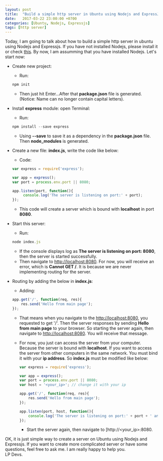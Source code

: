 ```yaml
---
layout: post
title:  "Build a simple http server in Ubuntu using Nodejs and ExpressJs"
date:   2017-03-22 23:00:00 +0700
categories: [Ubuntu, Nodejs, Expressjs]
tags: [http server]
---
```


Today, I am going to talk about how to build a simple http server in ubuntu using Nodejs and Expressjs. 
If you have not installed Nodejs, please install it or check [this](https://lpdevs.github.io/nodejs/ubuntu/elementary%20os/2017/03/14/installing-nodejs-and-npm-in-linux-from-binaries.html). By now, I am assumming that you have installed Nodejs. Let's start now:
  
  * Create new project:
    * Run:
    ```js
    npm init
    ```

    * Then just hit Enter...After that **package.json** file is generated. (Notice: Name can no longer contain capital letters).

  * Install **express** module: open Terminal:
    * Run:
    ```js
    npm install --save express
    ```
    
    * Using **--save** to save it as a dependency in the **package.json** file. Then **node_modules** is generated.
    
  * Create a new file: **index.js**, write the code like below:
    * Code:
    ```js
    var express = require('express');

    var app = express();
    var port = process.env.port || 8080;

    app.listen(port, function(){
	     console.log('The server is listening on port:' + port);
    });
    ```
    
    * This code will create a server which is bound with **localhost** in port **8080**.
    
  * Start this server:
    * Run:
    ```js
    node index.js
    ```
    
    * If the console displays log as **The server is listening on port: 8080**, then the server is started successfully.
    * Then navigate to [http://localhost:8080](http://localhost:8080). For now, you will receive an error, which is **Cannot GET /**.
    It is because we are never implementing routing for the server.
    
  * Routing by adding the below in **index.js**:
    * Adding:
    ```js
    app.get('/', function(req, res){
	    res.send('Hello from main page');
    });
    ```
    
    * That means when you navigate to the [http://localhost:8080](http://localhost:8080), you requested to get '/'. Then the server
      responses by sending **Hello from main page** to your browser. So starting the server again, then navigate to [http://localhost:8080](http://localhost:8080).
      You will receive that message.
    * For now, you just can access the server from your computer. Because the server is bound with **localhost**. If you want to access the server from other computers in the same network. You must bind it with your **ip address**. So **index.js** must be modified like below:
      ```js
      var express = require('express');

      var app = express();
      var port = process.env.port || 8080;
      var host = '<your_ip>'; // change it with your ip

      app.get('/', function(req, res){
	      res.send('Hello from main page');
      });

      app.listen(port, host, function(){
	      console.log('The server is listening on port:' + port + ' and host:' + host);
      });
      ```
      
      * Start the server again, then navigate to [http://<your_ip>:8080. 
      
 OK, it is just simple way to create a server on Ubuntu using Nodejs and Expressjs. If you want to create more complicated server or have some questions, feel free to ask me. I am really happy to help you.<br />LP Devs.
  
    
    

